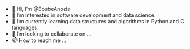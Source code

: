 - 👋 Hi, I’m @EbubeAnozie
- 👀 I’m interested in software development and data science.
- 🌱 I’m currently learning data structures and algorithms in Python and C languages. 
- 💞️ I’m looking to collaborate on ...
- 📫 How to reach me ...

<!---
EbubeAnozie/EbubeAnozie is a ✨ special ✨ repository because its `README.md` (this file) appears on your GitHub profile.
You can click the Preview link to take a look at your changes.
--->
